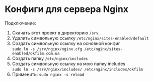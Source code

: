 # Конфиги для сервера Nginx

Подключение:
1. Скачать этот проект в директорию `/srv`.
2. Удалить символьную ссылку `/etc/nginx/sites-enabled/default`
3. Создать символьную ссылку на основной конфиг  
   `sudo ln -s /srv/nginx/nginx.cfg /etc/nginx/sites-enabled/okfilm.com.ua`
4. Создать папку `/etc/nginx/includes`
5. Создать символьную ссылку на мою папку includes  
   `sudo ln -s /srv/nginx/includes/ /etc/nginx/includes/okfilm`
6. Применить: `sudo nginx -s reload`
